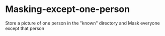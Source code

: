 # Masking-except-one-person

Store a picture of one person in the "known" directory
and Mask everyone except that person
